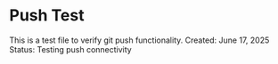 # Push Test

This is a test file to verify git push functionality.
Created: June 17, 2025
Status: Testing push connectivity

